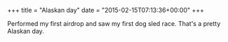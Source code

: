 +++
title = "Alaskan day"
date = "2015-02-15T07:13:36+00:00"
+++

Performed my first airdrop and saw my first dog sled race. That's a pretty Alaskan day.
			